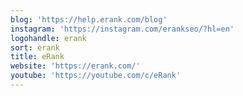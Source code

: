 ```yaml
---
blog: 'https://help.erank.com/blog'
instagram: 'https://instagram.com/erankseo/?hl=en'
logohandle: erank
sort: erank
title: eRank
website: 'https://erank.com/'
youtube: 'https://youtube.com/c/eRank'
---
```

